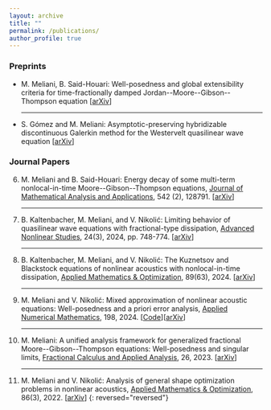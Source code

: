 ```yaml
---
layout: archive
title: ""
permalink: /publications/
author_profile: true
---
```

### Preprints
* M. Meliani, B. Said-Houari: Well-posedness and global extensibility criteria for time-fractionally damped Jordan--Moore--Gibson--Thompson equation [[arXiv](https://arxiv.org/abs/2410.17826)]
  	<hr>
* S. Gómez and M. Meliani: Asymptotic-preserving hybridizable discontinuous Galerkin method for the Westervelt quasilinear wave equation [[arXiv](https://arxiv.org/abs/2405.03535)]


 
### Journal Papers
6. M. Meliani and B. Said-Houari: Energy decay of some multi-term nonlocal-in-time Moore--Gibson--Thompson equations, [Journal of Mathematical Analysis and Applications](https://doi.org/10.1016/j.jmaa.2024.128791), 542 (2), 128791. [[arXiv](https://arxiv.org/abs/2309.07750)]
	<hr>
5. B. Kaltenbacher, M. Meliani, and V. Nikolić: Limiting behavior of quasilinear wave equations with fractional-type dissipation, [Advanced Nonlinear Studies](https://doi.org/10.1515/ans-2023-0139), 24(3), 2024, pp. 748-774. [[arXiv](https://arxiv.org/abs/2206.15245)]
	<hr>
4. B. Kaltenbacher, M. Meliani, and V. Nikolić: The Kuznetsov and Blackstock equations of nonlinear acoustics with nonlocal-in-time dissipation, [Applied Mathematics & Optimization](https://doi.org/10.1007/s00245-024-10130-9),  89(63), 2024. [[arXiv](https://arxiv.org/abs/2308.10580)]
	<hr>
3. M. Meliani and V. Nikolić: Mixed approximation of nonlinear acoustic equations: Well-posedness and a priori error analysis, [Applied Numerical Mathematics](https://doi.org/10.1016/j.apnum.2023.12.001), 198, 2024. [[Code](https://github.com/m-meliani/mFEM_Kuznetsov)][[arXiv](https://arxiv.org/abs/2209.02737)]
	<hr>
2. M. Meliani: A unified analysis framework for generalized fractional Moore--Gibson--Thompson equations: Well-posedness and singular limits, [Fractional Calculus and Applied Analysis](https://doi.org/10.1007/s13540-023-00203-x), 26, 2023. [[arXiv](https://arxiv.org/abs/2206.15245)]
	<hr>
1. M. Meliani and V. Nikolić: Analysis of general shape optimization problems in nonlinear acoustics, [Applied Mathematics & Optimization](https://doi.org/10.1007/s00245-022-09906-8), 86(3), 2022. [[arXiv](https://arxiv.org/abs/2108.08652)]
 {: reversed="reversed"}
 

